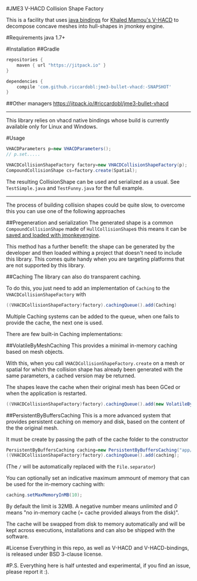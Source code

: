 #JME3 V-HACD Collision Shape Factory

This is a facility that uses [java bindings](https://github.com/riccardobl/v-hacd-java-bindings) for [Khaled Mamou's V-HACD](https://github.com/kmammou/v-hacd) to decompose concave meshes into hull-shapes in jmonkey engine.

#Requirements
java 1.7+

#Installation
##Gradle
```gradle
repositories {
    maven { url "https://jitpack.io" }
}

dependencies {
    compile 'com.github.riccardobl:jme3-bullet-vhacd:-SNAPSHOT'
}
```


##Other managers
https://jitpack.io/#riccardobl/jme3-bullet-vhacd

____
This library relies on vhacd native bindings whose build is currently available only for Linux and Windows.

#Usage
```java
VHACDParameters p=new VHACDParameters();
// p.set.....

VHACDCollisionShapeFactory factory=new VHACDCollisionShapeFactory(p);		
CompoundCollisionShape cs=factory.create(Spatial);
```
The resulting CollisionShape can be used and serialized as a usual. See `TestSimple.java` and `TestFunny.java` for the full example.
___________
The process of building collision shapes could be quite slow, to overcome this you can use one of the following approaches 

##Pregeneration and serialization
The generated shape is a common `CompoundCollisionShape` made of `HullCollisionShape`s this means it can be [saved and loaded with jmonkeyengine](https://wiki.jmonkeyengine.org/doku.php/jme3:advanced:save_and_load).

This method has a further benefit: the shape can be generated by the developer and then loaded withing a project that doesn't need to include this library. 
This comes quite handy when you are targeting platforms that are not supported by this library.

##Caching
The library can also do transparent caching.

To do this, you just need to add an implementation of `Caching` to  the `VHACDCollisionShapeFactory` with
```java
((VHACDCollisionShapeFactory)factory).cachingQueue().add(Caching)
```
Multiple Caching systems can be added to the queue, when one fails to provide the cache, the next one is used.

There are few built-in Caching implementations: 

##VolatileByMeshCaching
This provides a minimal in-memory caching based on mesh objects.

With this, when you call `VHACDCollisionShapeFactory.create` on a mesh or spatial for which the collision shape has already been generated with the same parameters, a cached version may be returned.

The shapes leave the cache when their original mesh has been GCed or when the application is restarted.
```java
((VHACDCollisionShapeFactory)factory).cachingQueue().add(new VolatileByMeshCaching());
```
##PersistentByBuffersCaching
This is a more advanced system that provides persistent caching on memory and disk, based on the content of the the original mesh.

It must be create by passing the path of the cache folder to the constructor
```java
PersistentByBuffersCaching caching=new PersistentByBuffersCaching("app/cache/");
((VHACDCollisionShapeFactory)factory).cachingQueue().add(caching);
```
(The `/` will be automatically replaced with the `File.separator`)

You can optionally set an indicative maximum ammount of memory that can be used for the in-memory caching with:
```java
caching.setMaxMemoryInMB(10);
```
By default the limit is 32MB. A negative number means *unlimited*  and *0* means "no in-memory cache (= cache provided always from the disk)".

The cache will be swapped from disk to memory automatically and will be kept across executions, installations and can also be shipped with the software. 




#License
Everything in this repo, as well as V-HACD and V-HACD-bindings, is released under BSD 3-clause license.


#P.S.
Everything here is half untested and experimental, if you find an issue, please report it :).